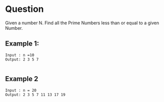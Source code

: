 # Question

Given a number N.  Find all the Prime Numbers less than or equal to a given Number.

## Example 1:

```
Input : n =10
Output: 2 3 5 7 


```
## Example 2

```
Input : n = 20 
Output: 2 3 5 7 11 13 17 19
```




